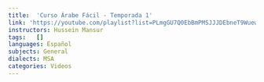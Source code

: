 ```yaml
---
title:  'Curso Árabe Fácil - Temporada 1'
link: 'https://youtube.com/playlist?list=PLmgGU7Q0EbBmPMSJJJDEbneT9WuewZ1eR&si=L95myHECLWRH415B'
instructors: Hussein Mansur
tags:   []
languages: Español
subjects: General
dialects: MSA
categories: Videos
---
```

